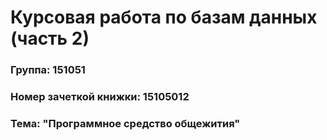 # Курсовая работа по базам данных (часть 2)
### Группа: 151051
### Номер зачеткой книжки: 15105012
### Тема: "Программное средство общежития"
